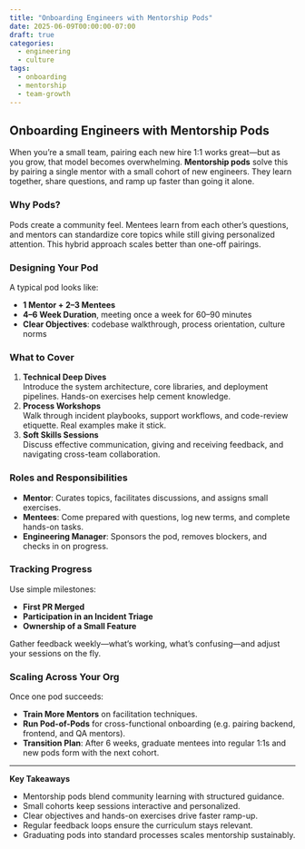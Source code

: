 ```yaml
---
title: "Onboarding Engineers with Mentorship Pods"
date: 2025-06-09T00:00:00-07:00
draft: true
categories:
  - engineering
  - culture
tags:
  - onboarding
  - mentorship
  - team-growth
---
```


## Onboarding Engineers with Mentorship Pods

When you’re a small team, pairing each new hire 1:1 works great—but as you grow, that model becomes overwhelming. **Mentorship pods** solve this by pairing a single mentor with a small cohort of new engineers. They learn together, share questions, and ramp up faster than going it alone.

### Why Pods?

Pods create a community feel. Mentees learn from each other’s questions, and mentors can standardize core topics while still giving personalized attention. This hybrid approach scales better than one-off pairings.

### Designing Your Pod

A typical pod looks like:

- **1 Mentor + 2–3 Mentees**  
- **4–6 Week Duration**, meeting once a week for 60–90 minutes  
- **Clear Objectives**: codebase walkthrough, process orientation, culture norms

### What to Cover

1. **Technical Deep Dives**  
   Introduce the system architecture, core libraries, and deployment pipelines. Hands-on exercises help cement knowledge.  
2. **Process Workshops**  
   Walk through incident playbooks, support workflows, and code-review etiquette. Real examples make it stick.  
3. **Soft Skills Sessions**  
   Discuss effective communication, giving and receiving feedback, and navigating cross-team collaboration.

### Roles and Responsibilities

- **Mentor**: Curates topics, facilitates discussions, and assigns small exercises.  
- **Mentees**: Come prepared with questions, log new terms, and complete hands-on tasks.  
- **Engineering Manager**: Sponsors the pod, removes blockers, and checks in on progress.

### Tracking Progress

Use simple milestones:

- **First PR Merged**  
- **Participation in an Incident Triage**  
- **Ownership of a Small Feature**

Gather feedback weekly—what’s working, what’s confusing—and adjust your sessions on the fly.

### Scaling Across Your Org

Once one pod succeeds:

- **Train More Mentors** on facilitation techniques.  
- **Run Pod-of-Pods** for cross-functional onboarding (e.g. pairing backend, frontend, and QA mentors).  
- **Transition Plan**: After 6 weeks, graduate mentees into regular 1:1s and new pods form with the next cohort.

---

**Key Takeaways**  
- Mentorship pods blend community learning with structured guidance.  
- Small cohorts keep sessions interactive and personalized.  
- Clear objectives and hands-on exercises drive faster ramp-up.  
- Regular feedback loops ensure the curriculum stays relevant.  
- Graduating pods into standard processes scales mentorship sustainably.